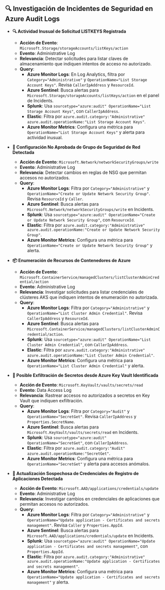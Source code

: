 ## 🔍 Investigación de Incidentes de Seguridad en Azure Audit Logs

- **🔍 Actividad Inusual de Solicitud LISTKEYS Registrada**  
  - **Acción de Evento**: `Microsoft.Storage/storageAccounts/listKeys/action`  
  - **Evento**: Administrative Log  
  - **Relevancia**: Detectar solicitudes para listar claves de almacenamiento que indiquen intentos de acceso no autorizado.  
  - **Query**:  
    - **Azure Monitor Logs**: En Log Analytics, filtra por `Category="Administrative"` y `OperationName="List Storage Account Keys"`. Revisa `CallerIpAddress` y `ResourceId`.  
    - **Azure Sentinel**: Busca alertas para `Microsoft.Storage/storageAccounts/listKeys/action` en el panel de Incidents.  
    - **Splunk**: Usa `sourcetype="azure:audit" OperationName="List Storage Account Keys"`, con `CallerIpAddress`.  
    - **Elastic**: Filtra por `azure.audit.category:"Administrative" azure.audit.operationName:"List Storage Account Keys"`.  
    - **Azure Monitor Metrics**: Configura una métrica para `OperationName="List Storage Account Keys"` y alerta para actividad inusual.

- **🔐 Configuración No Aprobada de Grupo de Seguridad de Red Detectada**  
  - **Acción de Evento**: `Microsoft.Network/networkSecurityGroups/write`  
  - **Evento**: Administrative Log  
  - **Relevancia**: Detectar cambios en reglas de NSG que permitan accesos no autorizados.  
  - **Query**:  
    - **Azure Monitor Logs**: Filtra por `Category="Administrative"` y `OperationName="Create or Update Network Security Group"`. Revisa `ResourceId` y `Caller`.  
    - **Azure Sentinel**: Busca alertas para `Microsoft.Network/networkSecurityGroups/write` en Incidents.  
    - **Splunk**: Usa `sourcetype="azure:audit" OperationName="Create or Update Network Security Group"`, con `ResourceId`.  
    - **Elastic**: Filtra por `azure.audit.category:"Administrative" azure.audit.operationName:"Create or Update Network Security Group"`.  
    - **Azure Monitor Metrics**: Configura una métrica para `OperationName="Create or Update Network Security Group"` y alerta.

- **📦 Enumeración de Recursos de Contenedores de Azure**  
  - **Acción de Evento**: `Microsoft.ContainerService/managedClusters/listClusterAdminCredential/action`  
  - **Evento**: Administrative Log  
  - **Relevancia**: Investigar solicitudes para listar credenciales de clústeres AKS que indiquen intentos de enumeración no autorizada.  
  - **Query**:  
    - **Azure Monitor Logs**: Filtra por `Category="Administrative"` y `OperationName="List Cluster Admin Credential"`. Revisa `CallerIpAddress` y `ResourceId`.  
    - **Azure Sentinel**: Busca alertas para `Microsoft.ContainerService/managedClusters/listClusterAdminCredential/action`.  
    - **Splunk**: Usa `sourcetype="azure:audit" OperationName="List Cluster Admin Credential"`, con `CallerIpAddress`.  
    - **Elastic**: Filtra por `azure.audit.category:"Administrative" azure.audit.operationName:"List Cluster Admin Credential"`.  
    - **Azure Monitor Metrics**: Configura una métrica para `OperationName="List Cluster Admin Credential"` y alerta.

- **🔐 Posible Exfiltración de Secretos desde Azure Key Vault Identificada**  
  - **Acción de Evento**: `Microsoft.KeyVault/vaults/secrets/read`  
  - **Evento**: Data Access Log  
  - **Relevancia**: Rastrear accesos no autorizados a secretos en Key Vault que indiquen exfiltración.  
  - **Query**:  
    - **Azure Monitor Logs**: Filtra por `Category="Audit"` y `OperationName="SecretGet"`. Revisa `CallerIpAddress` y `Properties.SecretName`.  
    - **Azure Sentinel**: Busca alertas para `Microsoft.KeyVault/vaults/secrets/read` en Incidents.  
    - **Splunk**: Usa `sourcetype="azure:audit" OperationName="SecretGet"`, con `CallerIpAddress`.  
    - **Elastic**: Filtra por `azure.audit.category:"Audit" azure.audit.operationName:"SecretGet"`.  
    - **Azure Monitor Metrics**: Configura una métrica para `OperationName="SecretGet"` y alerta para accesos anómalos.

- **🔑 Actualización Sospechosa de Credenciales de Registro de Aplicaciones Detectada**  
  - **Acción de Evento**: `Microsoft.AAD/applications/credentials/update`  
  - **Evento**: Administrative Log  
  - **Relevancia**: Investigar cambios en credenciales de aplicaciones que permitan accesos no autorizados.  
  - **Query**:  
    - **Azure Monitor Logs**: Filtra por `Category="Administrative"` y `OperationName="Update application - Certificates and secrets management"`. Revisa `Caller` y `Properties.AppId`.  
    - **Azure Sentinel**: Busca alertas para `Microsoft.AAD/applications/credentials/update` en Incidents.  
    - **Splunk**: Usa `sourcetype="azure:audit" OperationName="Update application - Certificates and secrets management"`, con `Properties.AppId`.  
    - **Elastic**: Filtra por `azure.audit.category:"Administrative" azure.audit.operationName:"Update application - Certificates and secrets management"`.  
    - **Azure Monitor Metrics**: Configura una métrica para `OperationName="Update application - Certificates and secrets management"` y alerta.
